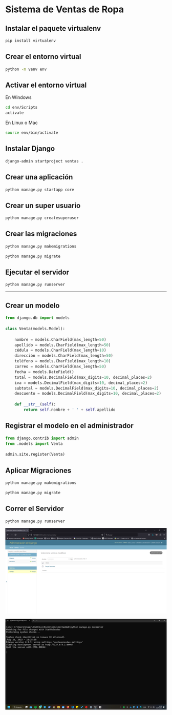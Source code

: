 # Sistema de Ventas de Ropa

## Instalar el paquete virtualenv

``` bash
pip install virtualenv
```
## Crear el entorno virtual

``` bash
python -m venv env
```

## Activar el entorno virtual

En Windows
``` bash
cd env/Scripts
activate
```
En Linux o Mac
``` bash
source env/bin/activate
```
## Instalar Django

``` bash
django-admin startproject ventas .
```

## Crear una aplicación

``` bash
python manage.py startapp core
```

## Crear un super usuario

``` bash
python manage.py createsuperuser
```

## Crear las migraciones

``` bash
python manage.py makemigrations
```
``` bash
python manage.py migrate
```
## Ejecutar el servidor

``` bash
python manage.py runserver
```
---
## Crear un modelo

``` python
from django.db import models

class Venta(models.Model):

    nombre = models.CharField(max_length=50)
    apellido = models.CharField(max_length=50)
    cédula = models.CharField(max_length=10)
    dirección = models.CharField(max_length=50)
    teléfono = models.CharField(max_length=10)
    correo = models.CharField(max_length=50)
    fecha = models.DateField()
    total = models.DecimalField(max_digits=10, decimal_places=2)
    iva = models.DecimalField(max_digits=10, decimal_places=2)
    subtotal = models.DecimalField(max_digits=10, decimal_places=2)
    descuento = models.DecimalField(max_digits=10, decimal_places=2)

    def __str__(self):
        return self.nombre + ' ' + self.apellido
```

## Registrar el modelo en el administrador

``` python
from django.contrib import admin
from .models import Venta

admin.site.register(Venta)
```
## Aplicar Migraciones

``` bash
python manage.py makemigrations
```
``` bash
python manage.py migrate
```

## Correr el Servidor

``` bash
python manage.py runserver
```
![](image.png "Admin Django")

![](image-1.png "Servidor Corriendo")